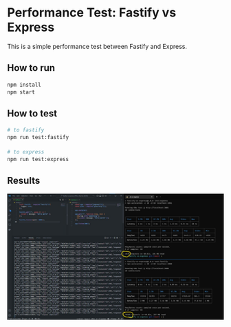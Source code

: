 # Performance Test: Fastify vs Express

This is a simple performance test between Fastify and Express.

## How to run

```bash
npm install
npm start
```

## How to test

```bash
# to fastify
npm run test:fastify

# to express
npm run test:express
```

## Results

<img src="./assets/img/results.jpg" min-width="300px" max-width="480px" alt="">
